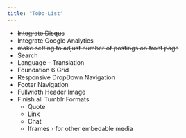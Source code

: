 ```yaml
---
title: "ToDo-List"
---
```

* <s>Integrate Disqus</s>
* <s>Integrate Google Analytics</s>
* <s>make setting to adjust number of postings on front page</s>
* Search
* Language – Translation
* Foundation 6 Grid
* Responsive DropDown Navigation
* Footer Navigation
* Fullwidth Header Image
* Finish all Tumblr Formats
  * Quote
  * Link
  * Chat
  * Iframes › for other embedable media